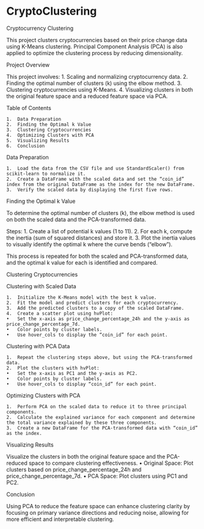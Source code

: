 # CryptoClustering

Cryptocurrency Clustering

This project clusters cryptocurrencies based on their price change data using K-Means clustering. Principal Component Analysis (PCA) is also applied to optimize the clustering process by reducing dimensionality.

Project Overview

This project involves:
	1.	Scaling and normalizing cryptocurrency data.
	2.	Finding the optimal number of clusters (k) using the elbow method.
	3.	Clustering cryptocurrencies using K-Means.
	4.	Visualizing clusters in both the original feature space and a reduced feature space via PCA.

Table of Contents

	1.	Data Preparation
	2.	Finding the Optimal k Value
	3.	Clustering Cryptocurrencies
	4.	Optimizing Clusters with PCA
	5.	Visualizing Results
	6.	Conclusion

Data Preparation

	1.	Load the data from the CSV file and use StandardScaler() from scikit-learn to normalize it.
	2.	Create a DataFrame with the scaled data and set the “coin_id” index from the original DataFrame as the index for the new DataFrame.
	3.	Verify the scaled data by displaying the first five rows.

Finding the Optimal k Value

To determine the optimal number of clusters (k), the elbow method is used on both the scaled data and the PCA-transformed data.

Steps:
	1.	Create a list of potential k values (1 to 11).
	2.	For each k, compute the inertia (sum of squared distances) and store it.
	3.	Plot the inertia values to visually identify the optimal k where the curve bends (“elbow”).

This process is repeated for both the scaled and PCA-transformed data, and the optimal k value for each is identified and compared.

Clustering Cryptocurrencies

Clustering with Scaled Data

	1.	Initialize the K-Means model with the best k value.
	2.	Fit the model and predict clusters for each cryptocurrency.
	3.	Add the predicted clusters to a copy of the scaled DataFrame.
	4.	Create a scatter plot using hvPlot:
	•	Set the x-axis as price_change_percentage_24h and the y-axis as price_change_percentage_7d.
	•	Color points by cluster labels.
	•	Use hover_cols to display the “coin_id” for each point.

Clustering with PCA Data

	1.	Repeat the clustering steps above, but using the PCA-transformed data.
	2.	Plot the clusters with hvPlot:
	•	Set the x-axis as PC1 and the y-axis as PC2.
	•	Color points by cluster labels.
	•	Use hover_cols to display “coin_id” for each point.

Optimizing Clusters with PCA

	1.	Perform PCA on the scaled data to reduce it to three principal components.
	2.	Calculate the explained variance for each component and determine the total variance explained by these three components.
	3.	Create a new DataFrame for the PCA-transformed data with “coin_id” as the index.

Visualizing Results

Visualize the clusters in both the original feature space and the PCA-reduced space to compare clustering effectiveness.
	•	Original Space: Plot clusters based on price_change_percentage_24h and price_change_percentage_7d.
	•	PCA Space: Plot clusters using PC1 and PC2.

Conclusion

Using PCA to reduce the feature space can enhance clustering clarity by focusing on primary variance directions and reducing noise, allowing for more efficient and interpretable clustering.
